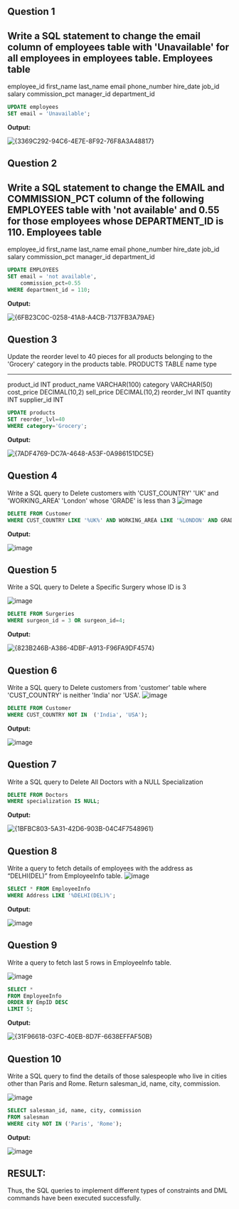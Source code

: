 Question 1
---
Write a SQL statement to change the email column of employees table with 'Unavailable' for all employees in employees table.
Employees table
---------------
employee_id
first_name
last_name
email
phone_number
hire_date
job_id
salary
commission_pct
manager_id
department_id

```sql
UPDATE employees
SET email = 'Unavailable';
```
**Output:**

![{3369C292-94C6-4E7E-8F92-76F8A3A48817}](https://github.com/user-attachments/assets/d8e7f1c2-177b-4505-b9b2-94882a503ee3)

**Question 2**
---
Write a SQL statement to change the EMAIL and COMMISSION_PCT column of the following EMPLOYEES table with 'not available' and 0.55 for those employees whose DEPARTMENT_ID is 110.
Employees table
---------------
employee_id
first_name
last_name
email
phone_number
hire_date
job_id
salary
commission_pct
manager_id
department_id

```sql
UPDATE EMPLOYEES
SET email = 'not available',
    commission_pct=0.55
WHERE department_id = 110;
```
**Output:**

![{6FB23C0C-0258-41A8-A4CB-7137FB3A79AE}](https://github.com/user-attachments/assets/2541ba62-6db2-4fb4-b484-4538d7b8eecc)

**Question 3**
---
Update the reorder level to 40 pieces for all products belonging to the 'Grocery' category in the products table.
PRODUCTS TABLE
name               type
-----------------  ---------------
product_id         INT
product_name       VARCHAR(100)
category           VARCHAR(50)
cost_price         DECIMAL(10,2)
sell_price         DECIMAL(10,2)
reorder_lvl        INT
quantity           INT
supplier_id        INT

```sql
UPDATE products
SET reorder_lvl=40
WHERE category='Grocery';
```
**Output:**

![{7ADF4769-DC7A-4648-A53F-0A986151DC5E}](https://github.com/user-attachments/assets/a6475b9a-36cc-4135-a08c-0f2d148ffa5f)

**Question 4**
---
Write a SQL query to Delete customers with 'CUST_COUNTRY' 'UK' and 'WORKING_AREA' 'London' whose 'GRADE' is less than 3
![image](https://github.com/user-attachments/assets/ce2f8a14-a5d2-430f-8b18-ab4e5c235e8f)
```sql
DELETE FROM Customer
WHERE CUST_COUNTRY LIKE '%UK%' AND WORKING_AREA LIKE '%LONDON' AND GRADE < 3;
```
**Output:**

![image](https://github.com/user-attachments/assets/ca87b0a6-5997-46bb-8f39-d83003f2c4b6)

**Question 5**
---
Write a SQL query to Delete a Specific Surgery whose ID is 3

![image](https://github.com/user-attachments/assets/d7a11f2f-3924-4990-b829-a511489a5cc2)

```sql
DELETE FROM Surgeries
WHERE surgeon_id = 3 OR surgeon_id=4;
```
**Output:**

![{823B246B-A386-4DBF-A913-F96FA9DF4574}](https://github.com/user-attachments/assets/dd4874fd-43e8-4232-9b51-18909965f00d)

**Question 6**
---
Write a SQL query to Delete customers from 'customer' table where 'CUST_COUNTRY' is neither 'India' nor 'USA'.
![image](https://github.com/user-attachments/assets/dc03d99c-c094-44ce-a861-d08dacfcf197)

```sql
DELETE FROM Customer
WHERE CUST_COUNTRY NOT IN  ('India', 'USA'); 
```
**Output:**

![image](https://github.com/user-attachments/assets/ca0f244a-43f4-4dca-a3a7-e37b4c138db0)

**Question 7**
---
Write a SQL query to Delete All Doctors with a NULL Specialization

```sql
DELETE FROM Doctors
WHERE specialization IS NULL;
```
**Output:**

![{1BFBC803-5A31-42D6-903B-04C4F7548961}](https://github.com/user-attachments/assets/ca69037d-ad15-4665-a7f4-1d4535d220cd)

**Question 8**
---
Write a query to fetch details of employees with the address as “DELHI(DEL)” from EmployeeInfo table.
![image](https://github.com/user-attachments/assets/d19cb403-91ed-44c0-b162-c20e0b3c385e)

```sql
SELECT * FROM EmployeeInfo
WHERE Address LIKE '%DELHI(DEL)%';
```
**Output:**

![image](https://github.com/user-attachments/assets/0b02bd82-cebd-4e87-9fef-de619378dcf5)

**Question 9**
---
Write a query to fetch last 5 rows in EmployeeInfo table.

![image](https://github.com/user-attachments/assets/2dc65dfc-bf60-4ea9-8c3d-1dd7e7a8e095)

```sql
SELECT *
FROM EmployeeInfo
ORDER BY EmpID DESC
LIMIT 5;
```
**Output:**

![{31F96618-03FC-40EB-8D7F-6638EFFAF50B}](https://github.com/user-attachments/assets/d42ecb1d-52c3-401a-a7db-ab9df8dde820)

**Question 10**
---
Write a SQL query to find the details of those salespeople who live in cities other than Paris and Rome. Return salesman_id, name, city, commission.

![image](https://github.com/user-attachments/assets/7bd274da-0134-4ae2-9aa1-fb9f122afa62)

```sql
SELECT salesman_id, name, city, commission
FROM salesman
WHERE city NOT IN ('Paris', 'Rome');
```
**Output:**

![image](https://github.com/user-attachments/assets/70e6747c-7dc2-4a98-b8ed-6fd3a1a8f17b)

## RESULT:
Thus, the SQL queries to implement different types of constraints and DML commands have been executed successfully.
